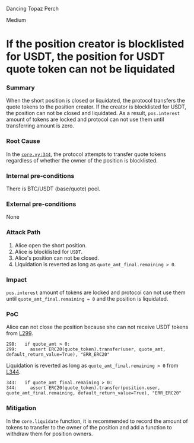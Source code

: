 Dancing Topaz Perch

Medium

# If the position creator is blocklisted for USDT, the position for USDT quote token can not be liquidated

### Summary

When the short position is closed or liquidated, the protocol transfers the quote tokens to the position creator.
If the creator is blocklisted for USDT, the position can not be closed and liquidated.
As a result, `pos.interest` amount of tokens are locked and protocol can not use them until transferring amount is zero.

### Root Cause

In the [`core.vy:344`](https://github.com/sherlock-audit/2024-08-velar-artha/blob/18ef2d8dc0162aca79bd71710f08a3c18c94a36e/gl-sherlock/contracts/core.vy#L344), the protocol attempts to transfer quote tokens regardless of whether the owner of the position is blocklisted.

### Internal pre-conditions

There is BTC/USDT (base/quote) pool.

### External pre-conditions

None

### Attack Path

1. Alice open the short position.
2. Alice is blocklisted for `USDT`.
3. Alice's position can not be closed.
4. Liquidation is reverted as long as `quote_amt_final.remaining > 0`.

### Impact

`pos.interest` amount of tokens are locked and protocol can not use them until `quote_amt_final.remaining = 0` and the position is liquidated.

### PoC

Alice can not close the position because she can not receive USDT tokens from [L299](https://github.com/sherlock-audit/2024-08-velar-artha/blob/18ef2d8dc0162aca79bd71710f08a3c18c94a36e/gl-sherlock/contracts/core.vy#L299).

```vyper
298:   if quote_amt > 0:
299:     assert ERC20(quote_token).transfer(user, quote_amt, default_return_value=True), "ERR_ERC20"
```

Liquidation is reverted as long as `quote_amt_final.remaining > 0` from [L344](https://github.com/sherlock-audit/2024-08-velar-artha/blob/18ef2d8dc0162aca79bd71710f08a3c18c94a36e/gl-sherlock/contracts/core.vy#L344).

```vyper
343:   if quote_amt_final.remaining > 0:
344:     assert ERC20(quote_token).transfer(position.user, quote_amt_final.remaining, default_return_value=True), "ERR_ERC20"
```

### Mitigation

In the `core.liquidate` function, it is recommended to record the amount of tokens to transfer to the owner of the position and add a function to withdraw them for position owners.